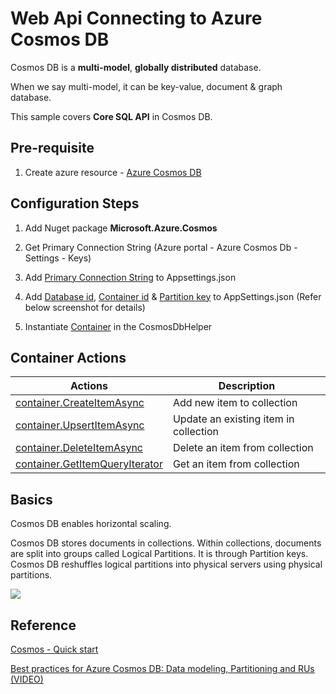 # Web Api Connecting to Azure Cosmos DB

Cosmos DB is a **multi-model**, **globally distributed** database.

When we say multi-model, it can be key-value, document & graph database.

This sample covers **Core SQL API** in Cosmos DB.

## Pre-requisite
1. Create azure resource - [Azure Cosmos DB](https://docs.microsoft.com/en-us/azure/cosmos-db/create-sql-api-dotnet)


## Configuration Steps

1. Add Nuget package **Microsoft.Azure.Cosmos**

2. Get Primary Connection String (Azure portal - Azure Cosmos Db - Settings - Keys)

3. Add [Primary Connection String](https://github.com/nidhisht/AzureSamples/blob/45438ad735b463bd0dc22576042702c445a97ac5/csharp_dotnetcore/09.webapi-cosmos-sqlapi/appsettings.Development.json#L10) to Appsettings.json

4. Add [Database id](https://github.com/nidhisht/AzureSamples/blob/45438ad735b463bd0dc22576042702c445a97ac5/csharp_dotnetcore/09.webapi-cosmos-sqlapi/appsettings.Development.json#L11), [Container id](https://github.com/nidhisht/AzureSamples/blob/45438ad735b463bd0dc22576042702c445a97ac5/csharp_dotnetcore/09.webapi-cosmos-sqlapi/appsettings.Development.json#L12) & [Partition key](https://github.com/nidhisht/AzureSamples/blob/45438ad735b463bd0dc22576042702c445a97ac5/csharp_dotnetcore/09.webapi-cosmos-sqlapi/appsettings.Development.json#L13) to AppSettings.json  (Refer below screenshot for details)

5. Instantiate [Container](https://github.com/nidhisht/AzureSamples/blob/45438ad735b463bd0dc22576042702c445a97ac5/csharp_dotnetcore/09.webapi-cosmos-sqlapi/DataAccess/CosmosDbHelper.cs#L18) in the CosmosDbHelper



## Container Actions
| Actions | Description |
| --- | --- |
|[container.CreateItemAsync](https://github.com/nidhisht/AzureSamples/blob/ea24986cf54f5d54dde9a4c9a754ed754080f4bd/csharp_dotnetcore/09.webapi-cosmos-sqlapi/DataAccess/CosmosDbHelper.cs#L24) | Add new item to collection |
| [container.UpsertItemAsync](https://github.com/nidhisht/AzureSamples/blob/ea24986cf54f5d54dde9a4c9a754ed754080f4bd/csharp_dotnetcore/09.webapi-cosmos-sqlapi/DataAccess/CosmosDbHelper.cs#L29) | Update an existing item in collection |
| [container.DeleteItemAsync](https://github.com/nidhisht/AzureSamples/blob/ea24986cf54f5d54dde9a4c9a754ed754080f4bd/csharp_dotnetcore/09.webapi-cosmos-sqlapi/DataAccess/CosmosDbHelper.cs#L34) | Delete an item from collection |
| [container.GetItemQueryIterator](https://github.com/nidhisht/AzureSamples/blob/ea24986cf54f5d54dde9a4c9a754ed754080f4bd/csharp_dotnetcore/09.webapi-cosmos-sqlapi/DataAccess/CosmosDbHelper.cs#L58) | Get an item from collection |


## Basics
Cosmos DB enables horizontal scaling.

Cosmos DB stores documents in collections. Within collections, documents are split into groups called Logical Partitions. It is through Partition keys. Cosmos DB reshuffles logical partitions into physical servers using physical partitions.

![](https://user-images.githubusercontent.com/42999787/79558583-012da200-80c2-11ea-8637-660c1a6b09f3.png)

## Reference
[Cosmos - Quick start](https://docs.microsoft.com/en-us/azure/cosmos-db/create-sql-api-dotnet)

[Best practices for Azure Cosmos DB: Data modeling, Partitioning and RUs (VIDEO)](https://azure.microsoft.com/en-in/resources/videos/build-2019-best-practices-for-azure-cosmos-db-data-modeling-partitioning-and-rus/)
